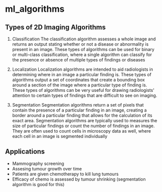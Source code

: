 # ml_algorithms
## Types of 2D Imaging Algorithms 
1. Classification
   The classification algorithm assesses a whole image and returns an output stating whether or not a disease or abnormality is present in an image. These types of algorithms can be used for binary or multi-class classification, where a single algorithm can classify for the presence or absence of multiple types of findings or diseases

2. Localization
Localization algorithms are intended to aid radiologists in determining where in an image a particular finding is. These types of algorithms output a set of coordinates that create a bounding box around a section of the image where a particular type of finding is. These types of algorithms can be very useful for drawing radiologists' attention to certain types of findings that are difficult to see on imaging.

3. Segmentation 
   Segmentation algorithms return a set of pixels that contain the presence of a particular finding in an image, creating a border around a particular finding that allows for the calculation of its exact area. Segmentation algorithms are typically used to measures the size of particular findings or count the number of findings in an image. They are often used to count cells in microscopy data as well, where each cell in an image is segmented individually   

## Applications 
- Mammography screening
- Assesing tumour growth over time
- Patients are given chemotherapy to kill lung tumours 
- Efficacy of chemo is assessed by tumour shrinking (segmentation algorithm is good for this)
